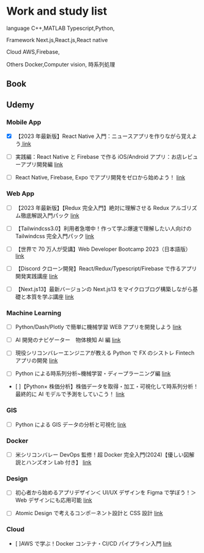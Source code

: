 # Work and study list

language
C++,MATLAB
Typescript,Python,

Framework
Next.js,React.js,React native

Cloud
AWS,Firebase,

Others
Docker,Computer vision, 時系列処理

## Book

## Udemy

### Mobile App

- [x] 【2023 年最新版】React Native 入門：ニュースアプリを作りながら覚えよう[ link ](https://www.udemy.com/course/react-native-first-step/)
- [ ] 実践編：React Native と Firebase で作る iOS/Android アプリ：お店レビューアプリ開発編
      [ link ](https://www.udemy.com/course/react-native-firebase/?couponCode=JPLETSLEARNNOW)

- [ ] React Native, Firebase, Expo でアプリ開発をゼロから始めよう！
      [ link ](https://www.udemy.com/course/react-native-ios-android/?couponCode=JPLETSLEARNNOW)

### Web App

- [ ] 【2023 年最新版】【Redux 完全入門】絶対に理解させる Redux アルゴリズム徹底解説入門パック
      [ link ](https://www.udemy.com/course/react-native-first-step/)

- [ ] 【Tailwindcss3.0】利用者急増中！作って学ぶ爆速で理解したい人向けの Tailwindcss 完全入門パック
      [ link ](https://www.udemy.com/course/tailwindcss-for-beginner/?couponCode=JPLETSLEARNNOW)

- [ ] 【世界で 70 万人が受講】Web Developer Bootcamp 2023（日本語版）
      [ link ](https://www.udemy.com/course/the-web-developer-bootcamp-2021-japan/?couponCode=JPLETSLEARNNOW)

- [ ] 【Discord クローン開発】React/Redux/Typescript/Firebase で作るアプリ開発実践講座
      [ link ](https://www.udemy.com/course/discord-clone-udemy/?couponCode=JPLETSLEARNNOW)

- [ ] 【Next.js13】最新バージョンの Next.js13 をマイクロブログ構築しながら基礎と本質を学ぶ講座
      [ link ](https://www.udemy.com/course/nextjs13_learning_with_microblog/?couponCode=JPLETSLEARNNOW)

### Machine Learning

- [ ] Python/Dash/Plotly で簡単に機械学習 WEB アプリを開発しよう
      [ link ](https://www.udemy.com/course/python-dash-plotly/?couponCode=JPLETSLEARNNOW)

- [ ] AI 開発のナビゲーター　物体検知 AI 編
      [ link ](https://www.udemy.com/course/tetsumag-objectdetection/)

- [ ] 現役シリコンバレーエンジニアが教える Python で FX のシストレ Fintech アプリの開発
      [ link ](https://www.udemy.com/course/pythonfx/?couponCode=JPLETSLEARNNOW)

- [ ] Python による時系列分析~機械学習・ディープラーニング編
      [ link ](https://www.udemy.com/course/python-time-series2/?couponCode=JPLETSLEARNNOW)

- [ ]【Python× 株価分析】株価データを取得・加工・可視化して時系列分析！最終的に AI モデルで予測をしていこう！
  [ link ](https://www.udemy.com/course/python-stock/?couponCode=JPLETSLEARNNOW)

### GIS

- [ ] Python による GIS データの分析と可視化
      [ link ](https://www.udemy.com/course/python_gis/?couponCode=JPLETSLEARNNOW)

### Docker

- [ ] 米シリコンバレー DevOps 監修！超 Docker 完全入門(2024)【優しい図解説とハンズオン Lab 付き】
      [ link ](https://www.udemy.com/course/linux-docker-compose-dockerfile-kanzennyumon/)

### Design

- [ ] 初心者から始めるアプリデザイン＜ UI/UX デザインを Figma で学ぼう！＞ Web デザインにも応用可能
      [ link ](https://www.udemy.com/course/figma-app-design/?couponCode=JPLETSLEARNNOW)

- [ ] Atomic Design で考えるコンポーネント設計と CSS 設計
      [ link ](https://www.udemy.com/course/atomic-design-css/?couponCode=JPLETSLEARNNOW)

### Cloud

- [ ]AWS で学ぶ！Docker コンテナ・CI/CD パイプライン入門
  [ link ](https://www.udemy.com/course/dockercicd/?couponCode=JPLETSLEARNNOW)
